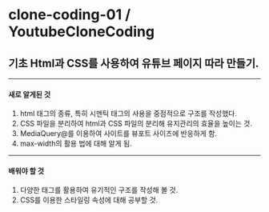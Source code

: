# clone-coding-01 / YoutubeCloneCoding
## 기초 Html과 CSS를 사용하여  유튜브 페이지 따라 만들기.

---
#### 새로 알게된 것
  1. html 태그의 종류, 특히 시멘틱 태그의 사용을 중점적으로 구조를 작성했다.
  2. CSS 파일을 분리하여 html과 CSS 파일의 분리해 유지관리의 효율을 높이는 것.
  3. MediaQuery@를 이용하여 사이트를 뷰포트 사이즈에 반응하게 함.
  4. max-width의 활용 법에 대해 알게 됨.

---
#### 배워야 할 것
  1. 다양한 태그를 활용하여 유기적인 구조를 작성해 볼 것.
  2. CSS를 이용한 스타일링 속성에 대해 공부할 것.
  
